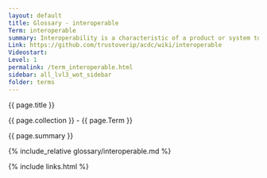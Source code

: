 ```yaml
---
layout: default
title: Glossary - interoperable
Term: interoperable
summary: Interoperability is a characteristic of a product or system to work with other products or systems.
Link: https://github.com/trustoverip/acdc/wiki/interoperable
Videostart: 
Level: 1
permalink: /term_interoperable.html
sidebar: all_lvl3_wot_sidebar
folder: terms
---
```


{{ page.title }}

{{ page.collection }} - {{ page.Term }}

   {{ page.summary }}

{% include_relative glossary/interoperable.md %}

 {% include links.html %} 
